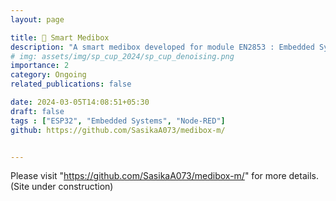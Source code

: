```yaml
---
layout: page

title: 💊 Smart Medibox 
description: "A smart medibox developed for module EN2853 : Embedded Systems and Applications"
# img: assets/img/sp_cup_2024/sp_cup_denoising.png
importance: 2
category: Ongoing
related_publications: false

date: 2024-03-05T14:08:51+05:30
draft: false
tags : ["ESP32", "Embedded Systems", "Node-RED"]
github: https://github.com/SasikaA073/medibox-m/


---
```


Please visit "https://github.com/SasikaA073/medibox-m/" for more details. (Site under construction)